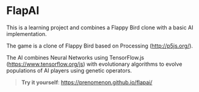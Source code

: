 # FlapAI

This is a learning project and combines a Flappy Bird clone with a basic AI implementation.

The game is a clone of Flappy Bird based on Processing (http://p5js.org/).

The AI combines Neural Networks using TensorFlow.js (https://www.tensorflow.org/js) with evolutionary algorithms to evolve populations of AI players using genetic operators.

> **Try it yourself**: https://prenomenon.github.io/flapai/
